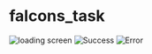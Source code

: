 # falcons_task

![loading screen](https://github.com/user-attachments/assets/f5840534-b249-4a51-b999-e01693f22380)
![Success](https://github.com/user-attachments/assets/9a8e4cf4-bd55-4dbc-8475-e240c58a2901)
![Error](https://github.com/user-attachments/assets/2f90b4c5-3012-4fa0-83e0-08172662ae5d)

